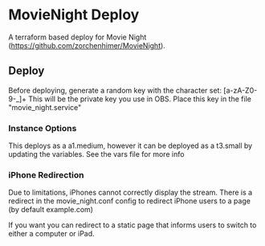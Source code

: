 # MovieNight Deploy

A terraform based deploy for Movie Night (https://github.com/zorchenhimer/MovieNight).

## Deploy
Before deploying, generate a random key with the character set:
\[a-zA-Z0-9-_\]+
This will be the private key you use in OBS.
Place this key in the file "movie_night.service"
### Instance Options
This deploys as a a1.medium, however it can be deployed as a t3.small by updating the variables. See the vars file for more info

### iPhone Redirection
Due to limitations, iPhones cannot correctly display the stream. There is a redirect in the movie_night.conf config to redirect iPhone users to a page (by default example.com)

If you want you can redirect to a static page that informs users to switch to either a computer or iPad.

